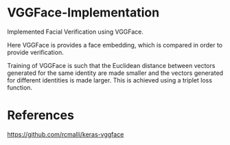 # VGGFace-Implementation
  Implemented Facial Verification using VGGFace.
  
  Here VGGFace is provides a face embedding, which is compared in order to provide verification.
  
Training of VGGFace is such that the Euclidean distance between vectors generated for the same identity are made smaller and the vectors generated for different identities is made larger. This is achieved using a triplet loss function.

# References 
https://github.com/rcmalli/keras-vggface
